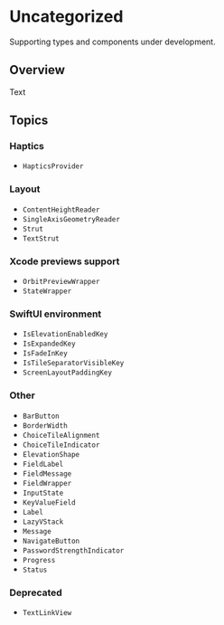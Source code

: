 # Uncategorized

Supporting types and components under development.

## Overview

<!--@START_MENU_TOKEN@-->Text<!--@END_MENU_TOKEN@-->

## Topics

### Haptics

- ``HapticsProvider``

### Layout

- ``ContentHeightReader``
- ``SingleAxisGeometryReader``
- ``Strut``
- ``TextStrut``

### Xcode previews support

- ``OrbitPreviewWrapper``
- ``StateWrapper``

### SwiftUI environment

- ``IsElevationEnabledKey``
- ``IsExpandedKey``
- ``IsFadeInKey``
- ``IsTileSeparatorVisibleKey``
- ``ScreenLayoutPaddingKey``

### Other

- ``BarButton``
- ``BorderWidth``
- ``ChoiceTileAlignment``
- ``ChoiceTileIndicator``
- ``ElevationShape``
- ``FieldLabel``
- ``FieldMessage``
- ``FieldWrapper``
- ``InputState``
- ``KeyValueField``
- ``Label``
- ``LazyVStack``
- ``Message``
- ``NavigateButton``
- ``PasswordStrengthIndicator``
- ``Progress``
- ``Status``

### Deprecated

- ``TextLinkView``
